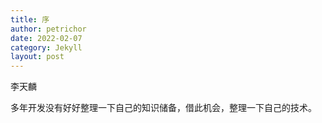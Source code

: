 ```yaml
---
title: 序
author: petrichor
date: 2022-02-07
category: Jekyll
layout: post
---
```


李天麟

多年开发没有好好整理一下自己的知识储备，借此机会，整理一下自己的技术。


